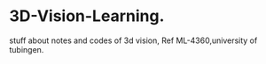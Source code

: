 # 3D-Vision-Learning.
stuff about notes and codes of 3d vision, Ref ML-4360,university of tubingen.
